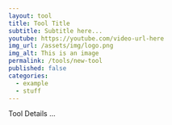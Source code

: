 ```yaml
---
layout: tool
title: Tool Title
subtitle: Subtitle here...
youtube: https://youtube.com/video-url-here
img_url: /assets/img/logo.png
img_alt: This is an image
permalink: /tools/new-tool
published: false
categories:
  - example
  - stuff
---
```


Tool Details ...
